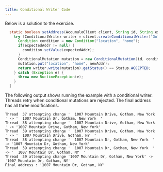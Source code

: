 ```yaml
---
title: Conditional Writer Code
---
```


Below is a solution to the exercise.

```java
  static boolean setAddress(AccumuloClient client, String id, String expectedAddr, String newAddr) {
    try (ConditionalWriter writer = client.createConditionalWriter("GothamPD", new ConditionalWriterConfig())) {
      Condition condition = new Condition("location", "home");
      if(expectedAddr != null) {
        condition.setValue(expectedAddr);
      }
      ConditionalMutation mutation = new ConditionalMutation(id, condition);
      mutation.put("location", "home", newAddr);
      return writer.write(mutation).getStatus() == Status.ACCEPTED;
    } catch (Exception e) {
      throw new RuntimeException(e);
    }
  }

```

The following output shows running the example with a conditional writer.
Threads retry when conditional mutations are rejected.  The final address has
all three modifications.

```
Thread  37 attempting change '  1007 Mountain Drive, Gotham, New York  ' -> '  1007 Mountain Dr, Gotham, New York  '
Thread  38 attempting change '  1007 Mountain Drive, Gotham, New York  ' -> '1007 Mountain Drive, Gotham, New York'
Thread  39 attempting change '  1007 Mountain Drive, Gotham, New York  ' -> '  1007 Mountain Drive, Gotham, NY  '
Thread  38 attempting change '  1007 Mountain Dr, Gotham, New York  ' -> '1007 Mountain Dr, Gotham, New York'
Thread  39 attempting change '  1007 Mountain Dr, Gotham, New York  ' -> '  1007 Mountain Dr, Gotham, NY  '
Thread  39 attempting change '1007 Mountain Dr, Gotham, New York' -> '1007 Mountain Dr, Gotham, NY'
Final address : '1007 Mountain Dr, Gotham, NY'
```
